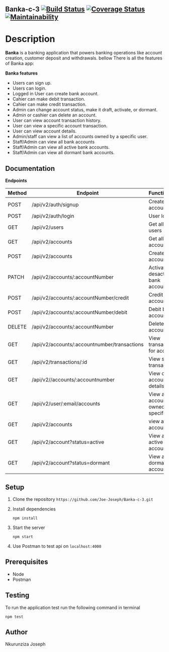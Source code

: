 ## Banka-c-3 [![Build Status](https://travis-ci.org/Joe-Joseph/Banka-c-3.svg?branch=develop)](https://travis-ci.org/Joe-Joseph/Banka-c-3) [![Coverage Status](https://coveralls.io/repos/github/Joe-Joseph/Banka-c-3/badge.svg?branch=develop)](https://coveralls.io/github/Joe-Joseph/Banka-c-3?branch=develop) [![Maintainability](https://api.codeclimate.com/v1/badges/ed1c1d76020b94a4da7a/maintainability)](https://codeclimate.com/github/Joe-Joseph/Banka-c-3/maintainability)

# Description

**Banka** is a banking application that powers banking operations like account creation, customer deposit and withdrawals.
bellow There is all the features of Banka app:

**Banka features**
  * Users can sign up.
  * Users can login.
  * Logged in User can create bank account.
  * Cahier can make debit transaction.
  * Cahier can make credit transaction.
  * Admin can change account status, make it draft, activate, or dormant.
  * Admin or cashier can delete an account.
  * User can view account transaction history.
  * User can view a specific account transaction.
  * User can view account details.
  * Admin/staff can view a list of accounts owned by a specific user.
  * Staff/Admin can view all bank accounts
  * Staff/Admin can view all active bank accounts.
  * Staff/Admin can view all dormant bank accounts.
  
  ## Documentation
  
   **Endpoints**
 
 Method | Endpoint | Functionality
 -------| -------- | -------------
 POST | /api/v2/auth/signup | Create user account
 POST | /api/v2/auth/login | User login
 GET | /api/v2/users | Get all the users
 GET | /api/v2/accounts | Get all the accounts
 POST | /api/v2/accounts | Create bank account
 PATCH | /api/v2/accounts/:accountNumber | Activate or desactivate bank account
 POST | /api/v2/accounts/:accountNumber/credit | Credit bank account
 POST | /api/v2/accounts/:accountNumber/debit | Debit bank account
 DELETE | /api/v2/accounts/:accountNumber | Delete bank accounts
 GET | /api/v2/accounts/:accountnumber/transactions |View transactions for account
 GET | /api/v2/transactions/:id |View specific transaction
 GET | /api/v2//accounts/:accountnumber | View one account details
 GET | /api/v2/user/:email/accounts | View a list of accounts owned by a specific user
 GET | /api/v2/accounts | view all bank accounts
 GET | /api/v2/account?status=active | View all active accounts
 GET | /api/v2/account?status=dormant | View all dormant accounts
 
 ## Setup
  1. Clone the repository
     ```https://github.com/Joe-Joseph/Banka-c-3.git```
     
  2. Install dependencies
  
     ```npm install```
     
  3. Start the server
  
     ```npm start```
  
  4. Use Postman to test api on ```localhost:4000```

## Prerequisites
  * Node
  * Postman
  
 ## Testing
 To run the application test run the following command in terminal
 
 ```npm test```

## Author
Nkurunziza Joseph
